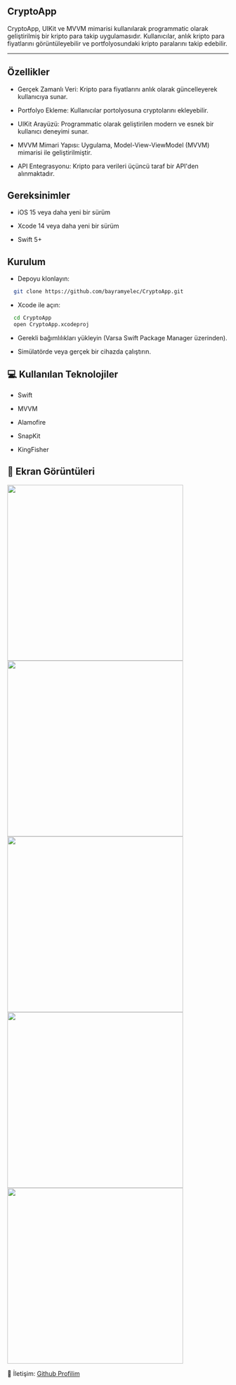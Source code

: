 ## CryptoApp

CryptoApp, UIKit ve MVVM mimarisi kullanılarak programmatic olarak geliştirilmiş bir kripto para takip uygulamasıdır. Kullanıcılar, anlık kripto para fiyatlarını görüntüleyebilir ve portfolyosundaki kripto paralarını takip edebilir.

---

## Özellikler 

* Gerçek Zamanlı Veri: Kripto para fiyatlarını anlık olarak güncelleyerek kullanıcıya sunar.

* Portfolyo Ekleme: Kullanıcılar portolyosuna cryptolarını ekleyebilir.

* UIKit Arayüzü: Programmatic olarak geliştirilen modern ve esnek bir kullanıcı deneyimi sunar.

* MVVM Mimari Yapısı: Uygulama, Model-View-ViewModel (MVVM) mimarisi ile geliştirilmiştir.

* API Entegrasyonu: Kripto para verileri üçüncü taraf bir API'den alınmaktadır.

## Gereksinimler

* iOS 15 veya daha yeni bir sürüm

* Xcode 14 veya daha yeni bir sürüm

* Swift 5+

## Kurulum

* Depoyu klonlayın:

```bash 
  git clone https://github.com/bayramyelec/CryptoApp.git
```

* Xcode ile açın:

```bash
  cd CryptoApp
  open CryptoApp.xcodeproj
```

* Gerekli bağımlılıkları yükleyin (Varsa Swift Package Manager üzerinden).

* Simülatörde veya gerçek bir cihazda çalıştırın.

## 💻 Kullanılan Teknolojiler

* Swift

* MVVM

* Alamofire

* SnapKit

* KingFisher

## 📸 Ekran Görüntüleri

<a><img src="https://github.com/bayramyelec/CryptoApp/blob/0834107dae385deef907a32f8f95e93409e0a7cc/Screens/1.png" width="400" /></a>
<a><img src="https://github.com/bayramyelec/CryptoApp/blob/0834107dae385deef907a32f8f95e93409e0a7cc/Screens/2.png" width="400" /></a>
<a><img src="https://github.com/bayramyelec/CryptoApp/blob/0834107dae385deef907a32f8f95e93409e0a7cc/Screens/3.png" width="400" /></a>
<a><img src="https://github.com/bayramyelec/CryptoApp/blob/0834107dae385deef907a32f8f95e93409e0a7cc/Screens/4.png" width="400" /></a>
<a><img src="https://github.com/bayramyelec/CryptoApp/blob/0834107dae385deef907a32f8f95e93409e0a7cc/Screens/5.png" width="400" /></a>

📩 İletişim: [Github Profilim](https://github.com/bayramyelec)


